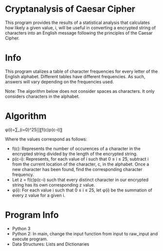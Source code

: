 # Cryptanalysis of Caesar Cipher

This program provides the results of a statistical analysis that calculates how likely a given value, i, will be useful in converting a encrypted string of characters into an English message following the principles of the Caesar Cipher. 

# Info
This program utalizes a table of character frequencies for every letter of the English alphabet. Different tables have different frequencies. As such, answers will vary depending on the frequencies used. 

Note: The algorithm below does not consider spaces as characters. It only considers characters in the alphabet. 

# Algorithm
φ(i)=∑_(i=0)^25▒〖f(c)p(c-i)〗

Where the values correspond as follows: 
* f(c): Represents the number of occurences of a character in the encrypted string divided by the length of the encrypted string.
* p(c-i): Represents, for each value of i such that 0 ≤ i ≤ 25, subtract i from the current location of the character, c, in the alphabet. Once a new character has been found, find the corresponding character frequency.
* Let z = f(c)p(c-i) such that every distinct character in our encrypted string has its own corresponding z value.
* φ(i): For each value i such that 0 ≤ i ≤ 25, let φ(i) be the summation of every z value for a given i. 

# Program Info
* Python 3
* Python 2: In main, change the input function from input to raw_input and execute program.
* Data Structures: Lists and Dictionaries
